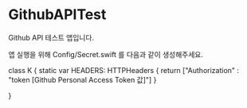 # GithubAPITest
Github API 테스트 앱입니다.

앱 실행을 위해 Config/Secret.swift 를 다음과 같이 생성해주세요.

class K {
    static var HEADERS: HTTPHeaders {
        return ["Authorization" : "token [Github Personal Access Token 값]"]
    }

}
